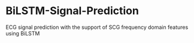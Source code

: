# BiLSTM-Signal-Prediction
ECG signal prediction with the support of SCG frequency domain features using BiLSTM
